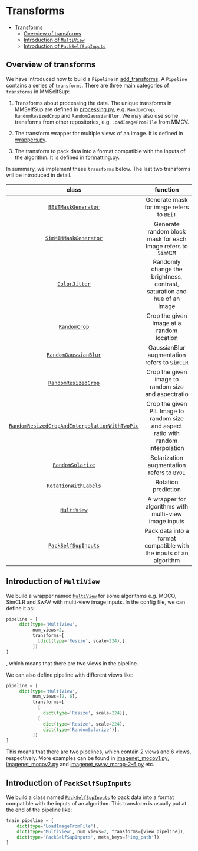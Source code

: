# Transforms

- [Transforms](<>)
  - [Overview of transforms](#overview-of-transforms)
  - [Introduction of `MultiView`](#introduction-of-multiview)
  - [Introduction of `PackSelfSupInputs`](#introduction-of-packselfsupinputs)

## Overview of transforms

We have introduced how to build a `Pipeline` in [add_transforms](./add_transforms.md). A `Pipeline` contains a series of
`transforms`. There are three main categories of `transforms` in MMSelfSup:

1. Transforms about processing the data. The unique transforms in MMSelfSup are defined in [processing.py](https://github.com/open-mmlab/mmselfsup/blob/1.x/mmselfsup/datasets/transforms/processing.py), e.g. `RandomCrop`, `RandomResizedCrop` and `RandomGaussianBlur`.
   We may also use some transforms from other repositories, e.g. `LoadImageFromFile` from MMCV.

2. The transform wrapper for multiple views of an image. It is defined in [wrappers.py](https://github.com/open-mmlab/mmselfsup/blob/1.x/mmselfsup/datasets/transforms/wrappers.py).

3. The transform to pack data into a format compatible with the inputs of the algorithm. It is defined in [formatting.py](https://github.com/open-mmlab/mmselfsup/blob/1.x/mmselfsup/datasets/transforms/formatting.py).

In summary, we implement these `transforms` below. The last two transforms will be introduced in detail.

|                                                      class                                                      |                                      function                                      |
| :-------------------------------------------------------------------------------------------------------------: | :--------------------------------------------------------------------------------: |
|                           [`BEiTMaskGenerator`](mmselfsup.datasets.BEiTMaskGenerator)                           |                      Generate mask for image refers to `BEiT`                      |
|                         [`SimMIMMaskGenerator`](mmselfsup.datasets.SimMIMMaskGenerator)                         |            Generate random block mask for each Image refers to `SimMIM`            |
|                                 [`ColorJitter`](mmselfsup.datasets.ColorJitter)                                 |      Randomly change the brightness, contrast, saturation and hue of an image      |
|                                  [`RandomCrop`](mmselfsup.datasets.RandomCrop)                                  |                     Crop the given Image at a random location                      |
|                          [`RandomGaussianBlur`](mmselfsup.datasets.RandomGaussianBlur)                          |                    GaussianBlur augmentation refers to `SimCLR`                    |
|                           [`RandomResizedCrop`](mmselfsup.datasets.RandomResizedCrop)                           |                Crop the given image to random size and aspectratio                 |
| [`RandomResizedCropAndInterpolationWithTwoPic`](mmselfsup.datasets.RandomResizedCropAndInterpolationWithTwoPic) | Crop the given PIL Image to random size and aspect ratio with random interpolation |
|                              [`RandomSolarize`](mmselfsup.datasets.RandomSolarize)                              |                     Solarization augmentation refers to `BYOL`                     |
|                          [`RotationWithLabels`](mmselfsup.datasets.RotationWithLabels)                          |                                Rotation prediction                                 |
|                             [`MultiView`](mmselfsup.datasets.transforms.MultiView)                              |               A wrapper for algorithms with multi-view image inputs                |
|                           [`PackSelfSupInputs`](mmselfsup.datasets.PackSelfSupInputs)                           |         Pack data into a format compatible with the inputs of an algorithm         |

## Introduction of `MultiView`

We build a wrapper named [`MultiView`](mmselfsup.datasets.transforms.MultiView) for some algorithms e.g. MOCO, SimCLR and SwAV with multi-view image inputs. In the config file, we can
define it as:

```python
pipeline = [
     dict(type='MultiView',
          num_views=2,
          transforms=[
            [dict(type='Resize', scale=224),]
          ])
]
```

, which means that there are two views in the pipeline.

We can also define pipeline with different views like:

```python
pipeline = [
     dict(type='MultiView',
          num_views=[2, 6],
          transforms=[
            [
              dict(type='Resize', scale=224)],
            [
              dict(type='Resize', scale=224),
              dict(type='RandomSolarize')],
          ])
]
```

This means that there are two pipelines, which contain 2 views and 6 views, respectively.
More examples can be found in [imagenet_mocov1.py](https://github.com/open-mmlab/mmselfsup/blob/1.x/configs/selfsup/_base_/datasets/imagenet_mocov1.py), [imagenet_mocov2.py](https://github.com/open-mmlab/mmselfsup/blob/1.x/configs/selfsup/_base_/datasets/imagenet_mocov2.py) and [imagenet_swav_mcrop-2-6.py](https://github.com/open-mmlab/mmselfsup/blob/1.x/configs/selfsup/_base_/datasets/imagenet_swav_mcrop-2-6.py) etc.

## Introduction of `PackSelfSupInputs`

We build a class named [`PackSelfSupInputs`](mmselfsup.datasets.transforms.PackSelfSupInputs) to pack data into a format compatible with the inputs of an algorithm. This transform
is usually put at the end of the pipeline like:

```python
train_pipeline = [
    dict(type='LoadImageFromFile'),
    dict(type='MultiView', num_views=2, transforms=[view_pipeline]),
    dict(type='PackSelfSupInputs', meta_keys=['img_path'])
]
```
